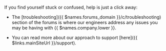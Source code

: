 If you find yourself stuck or confused, help is just a click away:

- The [troubleshooting]({{ $names.forums_domain }}/c/troubleshooting) section of the forums is where our engineers address any issues you may be having with {{ $names.company.lower }}.  

- You can read more about our approach to support [here]({{ $links.mainSiteUrl }}/support).


